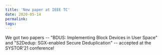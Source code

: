 ```yaml
---
title: 'New paper at IEEE TC'
date: 2020-05-14
permalink:
tags:
---
```


We got two papers -- "BDUS: Implementing Block Devices in User Space" and "S2Dedup: SGX-enabled Secure Deduplication" -- accepted at the SYSTOR'21 conference! 

